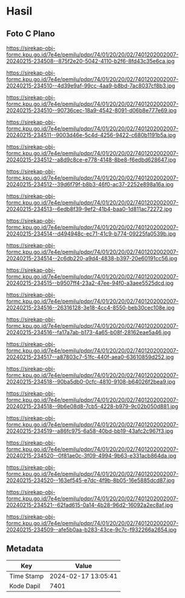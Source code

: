 # Hasil

## Foto C Plano

https://sirekap-obj-formc.kpu.go.id/7e4e/pemilu/pdpr/74/01/20/20/02/7401202002007-20240215-234508--875f2e20-5042-4110-b2f6-8fd43c35e6ca.jpg

https://sirekap-obj-formc.kpu.go.id/7e4e/pemilu/pdpr/74/01/20/20/02/7401202002007-20240215-234510--4d39e9af-99cc-4aa9-b8bd-7ac8037cf8b3.jpg

https://sirekap-obj-formc.kpu.go.id/7e4e/pemilu/pdpr/74/01/20/20/02/7401202002007-20240215-234510--90736cec-18a9-4542-8091-d06b8e777e69.jpg

https://sirekap-obj-formc.kpu.go.id/7e4e/pemilu/pdpr/74/01/20/20/02/7401202002007-20240215-234511--9003d46e-5c4d-4256-9422-c680b1191b5a.jpg

https://sirekap-obj-formc.kpu.go.id/7e4e/pemilu/pdpr/74/01/20/20/02/7401202002007-20240215-234512--a8d9c8ce-e778-4148-8be8-f6edbd628647.jpg

https://sirekap-obj-formc.kpu.go.id/7e4e/pemilu/pdpr/74/01/20/20/02/7401202002007-20240215-234512--39d6f79f-b8b3-46f0-ac37-2252e898a16a.jpg

https://sirekap-obj-formc.kpu.go.id/7e4e/pemilu/pdpr/74/01/20/20/02/7401202002007-20240215-234513--6edb8f39-9ef2-41b4-baa0-1d811ac72272.jpg

https://sirekap-obj-formc.kpu.go.id/7e4e/pemilu/pdpr/74/01/20/20/02/7401202002007-20240215-234514--d494948c-ec71-41c9-b774-09225fa0539b.jpg

https://sirekap-obj-formc.kpu.go.id/7e4e/pemilu/pdpr/74/01/20/20/02/7401202002007-20240215-234514--2c6db220-a9d4-4838-b397-20e60191cc56.jpg

https://sirekap-obj-formc.kpu.go.id/7e4e/pemilu/pdpr/74/01/20/20/02/7401202002007-20240215-234515--b9507ff4-23a2-47ee-94f0-a3aee5525dcd.jpg

https://sirekap-obj-formc.kpu.go.id/7e4e/pemilu/pdpr/74/01/20/20/02/7401202002007-20240215-234516--26316128-3e18-4cc4-8550-beb30cec108e.jpg

https://sirekap-obj-formc.kpu.go.id/7e4e/pemilu/pdpr/74/01/20/20/02/7401202002007-20240215-234516--fa17a7ab-b173-4a65-b08f-28162eae5a46.jpg

https://sirekap-obj-formc.kpu.go.id/7e4e/pemilu/pdpr/74/01/20/20/02/7401202002007-20240215-234517--a87803c7-51fc-440f-aea0-63610859d252.jpg

https://sirekap-obj-formc.kpu.go.id/7e4e/pemilu/pdpr/74/01/20/20/02/7401202002007-20240215-234518--90ba5db0-0cfc-4810-9108-b64026f2bea9.jpg

https://sirekap-obj-formc.kpu.go.id/7e4e/pemilu/pdpr/74/01/20/20/02/7401202002007-20240215-234518--9b6e08d8-7cb5-4228-b979-9c02b050d881.jpg

https://sirekap-obj-formc.kpu.go.id/7e4e/pemilu/pdpr/74/01/20/20/02/7401202002007-20240215-234519--a86fc975-6a58-40bd-bb19-43afc2c967f3.jpg

https://sirekap-obj-formc.kpu.go.id/7e4e/pemilu/pdpr/74/01/20/20/02/7401202002007-20240215-234520--0f81ae0c-3f09-4994-9b63-e331acb864da.jpg

https://sirekap-obj-formc.kpu.go.id/7e4e/pemilu/pdpr/74/01/20/20/02/7401202002007-20240215-234520--163ef545-e7dc-4f9b-8b05-16e5885dcd87.jpg

https://sirekap-obj-formc.kpu.go.id/7e4e/pemilu/pdpr/74/01/20/20/02/7401202002007-20240215-234521--62fad615-0a14-4b28-96d2-16092a2ec8af.jpg

https://sirekap-obj-formc.kpu.go.id/7e4e/pemilu/pdpr/74/01/20/20/02/7401202002007-20240215-234509--afe5b0aa-b283-43ce-9c7c-f932266a2654.jpg


## Metadata

| Key        | Value               |
| ---------- | ------------------- |
| Time Stamp | 2024-02-17 13:05:41 |
| Kode Dapil | 7401                |



